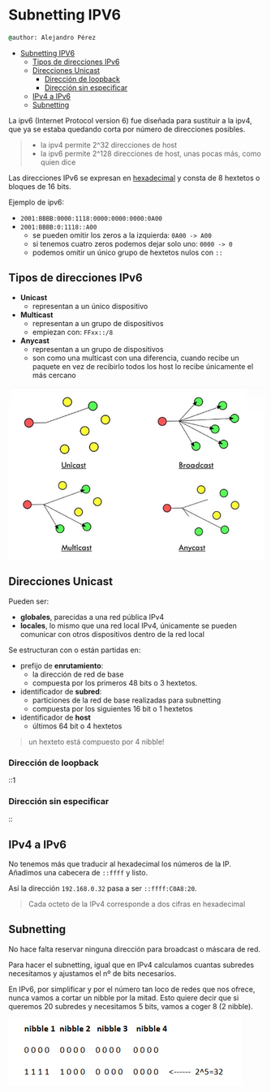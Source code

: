 # Subnetting IPV6

``` cmd
@author: Alejandro Pérez
```

- [Subnetting IPV6](#subnetting-ipv6)
  - [Tipos de direcciones IPv6](#tipos-de-direcciones-ipv6)
  - [Direcciones Unicast](#direcciones-unicast)
    - [Dirección de loopback](#dirección-de-loopback)
    - [Dirección sin especificar](#dirección-sin-especificar)
  - [IPv4 a IPv6](#ipv4-a-ipv6)
  - [Subnetting](#subnetting)

La ipv6 (Internet Protocol version 6) fue diseñada para sustituir a la ipv4, que ya se estaba quedando corta por número de direcciones posibles.

> - la ipv4 permite 2^32 direcciones de host
> - la ipv6 permite 2^128 direcciones de host, unas pocas más, como quien dice

Las direcciones IPv6 se expresan en [hexadecimal](intro-sistemas-comunicacion.md#hexadecimal) y consta de 8 hextetos o bloques de 16 bits.

Ejemplo de ipv6:

- `2001:BBBB:0000:1118:0000:0000:0000:0A00`
- `2001:BBBB:0:1118::A00`
  - se pueden omitir los zeros a la izquierda: `0A00 -> A00`
  - si tenemos cuatro zeros podemos dejar solo uno: `0000 -> 0`
  - podemos omitir un único grupo de hextetos nulos con `::`

## Tipos de direcciones IPv6

- **Unicast**
  - representan a un único dispositivo
- **Multicast**
  - representan a un grupo de dispositivos
  - empiezan con: `FFxx::/8`
- **Anycast**
  - representan a un grupo de dispositivos
  - son como una multicast con una diferencia, cuando recibe un paquete en vez de recibirlo todos los host lo recibe únicamente el más cercano

![diferencias entre envíos](img/difference-between-Unicast-Broadcast-Multicast-and-Anycast.jpg)

## Direcciones Unicast

Pueden ser:

- **globales**, parecidas a una red pública IPv4
- **locales**, lo mismo que una red local IPv4, únicamente se pueden comunicar con otros dispositivos dentro de la red local

Se estructuran con o están partidas en:

- prefijo de **enrutamiento**:
  - la dirección de red de base
  - compuesta por los primeros 48 bits o 3 hextetos.
- identificador de **subred**:
  - particiones de la red de base realizadas para subnetting
  - compuesta por los siguientes 16 bit o 1 hextetos
- identificador de **host**
  - últimos 64 bit o 4 hextetos

> un hexteto está compuesto por 4 nibble!

### Dirección de loopback

::1

### Dirección sin especificar

::

## IPv4 a IPv6

No tenemos más que traducir al hexadecimal los números de la IP. Añadimos una cabecera de `::ffff` y listo.

Así la dirección `192.168.0.32` pasa a ser `::ffff:C0A8:20`.

> Cada octeto de la IPv4 corresponde a dos cifras en hexadecimal

## Subnetting

No hace falta reservar ninguna dirección para broadcast o máscara de red.

Para hacer el subnetting, igual que en IPv4 calculamos cuantas subredes necesitamos y ajustamos el nº de bits necesarios.

En IPv6, por simplificar y por el número tan loco de redes que nos ofrece, nunca vamos a cortar un nibble por la mitad. Esto quiere decir que si queremos 20 subredes y necesitamos 5 bits, vamos a coger 8 (2 nibble).

![ejemplo nibble](img/ejemplo-nibble-20-redes.PNG)
